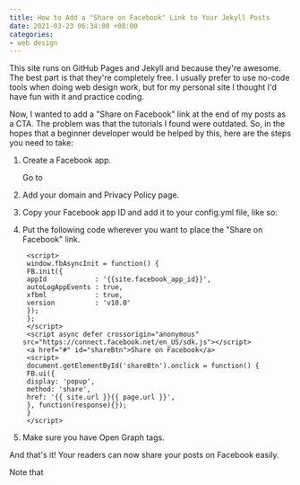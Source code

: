 ```yaml
---
title: How to Add a "Share on Facebook" Link to Your Jekyll Posts
date: 2021-03-23 06:34:00 +08:00
categories:
- web design
---
```


This site runs on GitHub Pages and Jekyll and because they're awesome. The best part is that they're completely free. I usually prefer to use no-code tools when doing web design work, but for my personal site I thought I'd have fun with it and practice coding.

Now, I wanted to add a "Share on Facebook" link at the end of my posts as a CTA. The problem was that the tutorials I found were outdated. So, in the hopes that a beginner developer would be helped by this, here are the steps you need to take:

1. Create a Facebook app.

   Go to

2. Add your domain and Privacy Policy page.

3. Copy your Facebook app ID and add it to your config.yml file, like so:

4. Put the following code wherever you want to place the "Share on Facebook" link.

        <script>
        window.fbAsyncInit = function() {
        FB.init({
        appId            : '{{site.facebook_app_id}}',
        autoLogAppEvents : true,
        xfbml            : true,
        version          : 'v10.0'
        });
        };
        </script>
        <script async defer crossorigin="anonymous" src="https://connect.facebook.net/en_US/sdk.js"></script>
        <a href="#" id="shareBtn">Share on Facebook</a>
        <script>
        document.getElementById('shareBtn').onclick = function() {
        FB.ui({
        display: 'popup',
        method: 'share',
        href: '{{ site.url }}{{ page.url }}',
        }, function(response){});
        }
        </script>

5. Make sure you have Open Graph tags.

And that's it! Your readers can now share your posts on Facebook easily.

Note that